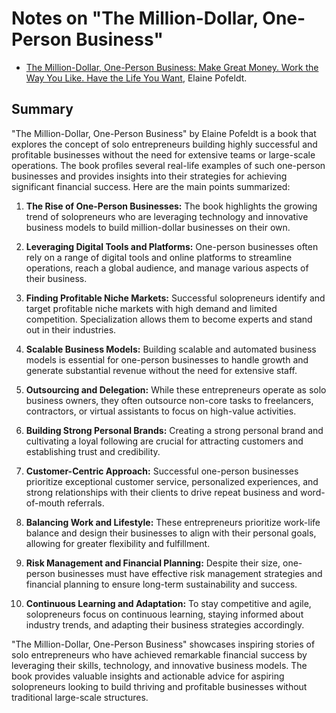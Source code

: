 # Notes on "The Million-Dollar, One-Person Business"

* [The Million-Dollar, One-Person Business: Make Great Money. Work the Way You Like. Have the Life You Want](https://amzn.to/3DDpRqO), Elaine Pofeldt.

## Summary

"The Million-Dollar, One-Person Business" by Elaine Pofeldt is a book that explores the concept of solo entrepreneurs building highly successful and profitable businesses without the need for extensive teams or large-scale operations. The book profiles several real-life examples of such one-person businesses and provides insights into their strategies for achieving significant financial success. Here are the main points summarized:

1. **The Rise of One-Person Businesses:** The book highlights the growing trend of solopreneurs who are leveraging technology and innovative business models to build million-dollar businesses on their own.

2. **Leveraging Digital Tools and Platforms:** One-person businesses often rely on a range of digital tools and online platforms to streamline operations, reach a global audience, and manage various aspects of their business.

3. **Finding Profitable Niche Markets:** Successful solopreneurs identify and target profitable niche markets with high demand and limited competition. Specialization allows them to become experts and stand out in their industries.

4. **Scalable Business Models:** Building scalable and automated business models is essential for one-person businesses to handle growth and generate substantial revenue without the need for extensive staff.

5. **Outsourcing and Delegation:** While these entrepreneurs operate as solo business owners, they often outsource non-core tasks to freelancers, contractors, or virtual assistants to focus on high-value activities.

6. **Building Strong Personal Brands:** Creating a strong personal brand and cultivating a loyal following are crucial for attracting customers and establishing trust and credibility.

7. **Customer-Centric Approach:** Successful one-person businesses prioritize exceptional customer service, personalized experiences, and strong relationships with their clients to drive repeat business and word-of-mouth referrals.

8. **Balancing Work and Lifestyle:** These entrepreneurs prioritize work-life balance and design their businesses to align with their personal goals, allowing for greater flexibility and fulfillment.

9. **Risk Management and Financial Planning:** Despite their size, one-person businesses must have effective risk management strategies and financial planning to ensure long-term sustainability and success.

10. **Continuous Learning and Adaptation:** To stay competitive and agile, solopreneurs focus on continuous learning, staying informed about industry trends, and adapting their business strategies accordingly.

"The Million-Dollar, One-Person Business" showcases inspiring stories of solo entrepreneurs who have achieved remarkable financial success by leveraging their skills, technology, and innovative business models. The book provides valuable insights and actionable advice for aspiring solopreneurs looking to build thriving and profitable businesses without traditional large-scale structures.
